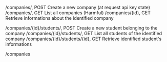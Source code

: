 /companies/, POST                   Create a new company (at request api key state)
/companies/, GET                    List all companies (Harmful)
/companies/{id}, GET                Retrieve informations about the identified company

/companies/{id}/students/, POST     Create a new student belonging to the company
/companies/{id}/students/, GET      List all students of the identified company
/companies/{id}/students/{id}, GET  Retrieve identified student's informations

/companies
